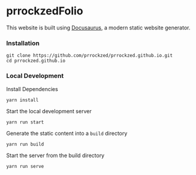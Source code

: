 # prrockzedFolio

This website is built using [Docusaurus](https://docusaurus.io/), a modern static website generator.

### Installation

```
git clone https://github.com/prrockzed/prrockzed.github.io.git
cd prrockzed.github.io
```

### Local Development

Install Dependencies
```
yarn install
```

Start the local development server
```
yarn run start
```

Generate the static content into a `build` directory
```
yarn run build

```

Start the server from the build directory
```
yarn run serve
```
